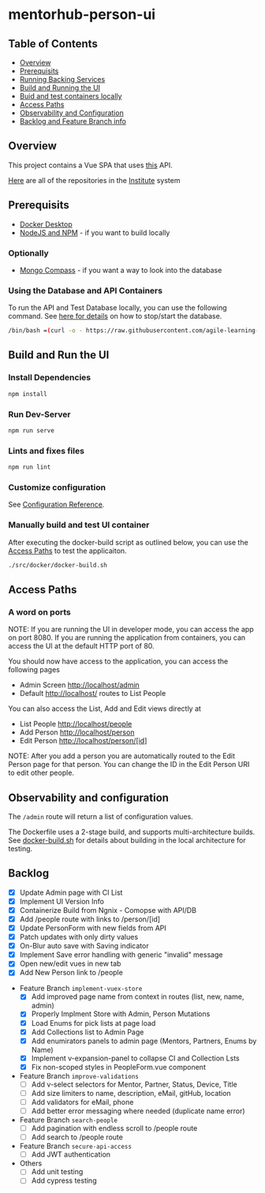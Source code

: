 # mentorhub-person-ui

## Table of Contents

- [Overview](#overview)
- [Prerequisits](#prerequisits)
- [Running Backing Services](#install-dependencies)
- [Build and Running the UI](#build-and-run-the-ui)
- [Buid and test containers locally](#manually-build-and-test-ui-container)
- [Access Paths](#access-paths)
- [Observability and Configuration](#observability-and-configuration)
- [Backlog and Feature Branch info](#backlog)

## Overview

This project contains a Vue SPA that uses [this](https://github.com/agile-learning-institute/institute-person-api) API.

[Here](https://github.com/orgs/agile-learning-institute/repositories?q=institute&type=all&sort=name) are all of the repositories in the [Institute](https://github.com/agile-learning-institute/institute/tree/main) system

## Prerequisits

- [Docker Desktop](https://www.docker.com/products/docker-desktop/)
- [NodeJS and NPM](https://docs.npmjs.com/downloading-and-installing-node-js-and-npm) - if you want to build locally

### Optionally

- [Mongo Compass](https://www.mongodb.com/try/download/compass) - if you want a way to look into the database

### Using the Database and API Containers

To run the API and Test Database locally, you can use the following command. See [here for details](https://github.com/agile-learning-institute/institute/blob/main/docker-compose/README.md) on how to stop/start the database.

```bash
/bin/bash =(curl -o - https://raw.githubusercontent.com/agile-learning-institute/mentorhub/main/docker-configurations/run-local.sh) person-api
```

## Build and Run the UI

### Install Dependencies

``` bash
npm install
```

### Run Dev-Server

``` bash
npm run serve
```

### Lints and fixes files

``` bash
npm run lint
```

### Customize configuration

See [Configuration Reference](https://cli.vuejs.org/config/).

### Manually build and test UI container

After executing the docker-build script as outlined below, you can use the [Access Paths](#access-paths) to test the applicaiton.

```bash
./src/docker/docker-build.sh
```

## Access Paths

### A word on ports

NOTE: If you are running the UI in developer mode, you can access the app on port 8080. If you are running the application from containers, you can access the UI at the default HTTP port of 80.

You should now have access to the application, you can access the following pages

- Admin Screen [http://localhost/admin](http://localhost/admin)
- Default [http://localhost/](http://localhost/) routes to List People

You can also access the List, Add and Edit views directly at

- List People [http://localhost/people](http://localhost/people)
- Add Person [http://localhost/person](http://localhost/person)
- Edit Person [http://localhost/person/[id]](http://localhost/person/[id])

NOTE: After you add a person you are automatically routed to the Edit Person page for that person. You can change the ID in the Edit Person URI to edit other people.

## Observability and configuration

The ```/admin``` route will return a list of configuration values.

The Dockerfile uses a 2-stage build, and supports multi-architecture builds. See [docker-build.sh](./src/docker/docker-build.sh) for details about building in the local architecture for testing.

## Backlog

- [x] Update Admin page with CI List
- [x] Implement UI Version Info
- [x] Containerize Build from Ngnix - Comopse with API/DB
- [x] Add /people route with links to /person/[id]
- [x] Update PersonForm with new fields from API
- [x] Patch updates with only dirty values
- [x] On-Blur auto save with Saving indicator
- [x] Implement Save error handling with generic "invalid" message
- [x] Open new/edit vues in new tab
- [x] Add New Person link to /people

- Feature Branch ```implement-vuex-store```
  - [x] Add improved page name from context in routes (list, new, name, admin)
  - [x] Properly Implment Store with Admin, Person Mutations
  - [x] Load Enums for pick lists at page load
  - [x] Add Collections list to Admin Page
  - [x] Add enumirators panels to admin page (Mentors, Partners, Enums by Name)
  - [x] Implement v-expansion-panel to collapse CI and Collection Lsts
  - [x] Fix non-scoped styles in PeopleForm.vue component

- Feature Branch ```improve-validations```
  - [ ] Add v-select selectors for Mentor, Partner, Status, Device, Title
  - [ ] Add size limiters to name, description, eMail, gitHub, location
  - [ ] Add validators for eMail, phone
  - [ ] Add better error messaging where needed (duplicate name error)

- Feature Branch ```search-people```
  - [ ] Add pagination with endless scroll to /people route
  - [ ] Add search to /people route

- Feature Branch ```secure-api-access```
  - [ ] Add JWT authentication

- Others
  - [ ] Add unit testing
  - [ ] Add cypress testing
